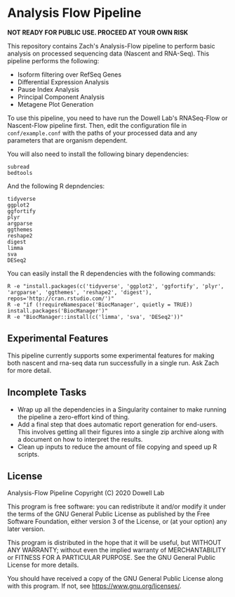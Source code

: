# Analysis Flow Pipeline

**NOT READY FOR PUBLIC USE. PROCEED AT YOUR OWN RISK**

This repository contains Zach's Analysis-Flow pipeline to perform basic
analysis on processed sequencing data (Nascent and RNA-Seq). This pipeline
performs the following:
- Isoform filtering over RefSeq Genes
- Differential Expression Analysis
- Pause Index Analysis
- Principal Component Analysis
- Metagene Plot Generation

To use this pipeline, you need to have run the Dowell Lab's
RNASeq-Flow or Nascent-Flow pipeline first. Then, edit the
configuration file in `conf/example.conf` with the paths of your
processed data and any parameters that are organism dependent.

You will also need to install the following binary dependencies:
``` shell
subread
bedtools
```
And the following R depndencies:
``` shell
tidyverse
ggplot2
ggfortify
plyr
argparse
ggthemes
reshape2
digest
limma
sva
DESeq2
```

You can easily install the R dependencies with the following commands:
``` shell
R -e "install.packages(c('tidyverse', 'ggplot2', 'ggfortify', 'plyr', 'argparse', 'ggthemes', 'reshape2', 'digest'), repos='http://cran.rstudio.com/')"
R -e "if (!requireNamespace('BiocManager', quietly = TRUE)) install.packages('BiocManager')"
R -e "BiocManager::install(c('limma', 'sva', 'DESeq2'))"
```

## Experimental Features

This pipeline currently supports some experimental features for making
both nascent and rna-seq data run successfully in a single run. Ask
Zach for more detail.

## Incomplete Tasks

- Wrap up all the dependencies in a Singularity container to make
  running the pipeline a zero-effort kind of thing.
- Add a final step that does automatic report generation for
  end-users. This involves getting all their figures into a single zip
  archive along with a document on how to interpret the results.
- Clean up inputs to reduce the amount of file copying and speed up R scripts.

## License

Analysis-Flow Pipeline
Copyright (C) 2020 Dowell Lab

This program is free software: you can redistribute it and/or modify
it under the terms of the GNU General Public License as published by
the Free Software Foundation, either version 3 of the License, or
(at your option) any later version.

This program is distributed in the hope that it will be useful,
but WITHOUT ANY WARRANTY; without even the implied warranty of
MERCHANTABILITY or FITNESS FOR A PARTICULAR PURPOSE.  See the
GNU General Public License for more details.

You should have received a copy of the GNU General Public License
along with this program.  If not, see <https://www.gnu.org/licenses/>.
